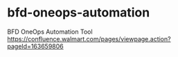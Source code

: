 # bfd-oneops-automation
BFD OneOps Automation Tool
https://confluence.walmart.com/pages/viewpage.action?pageId=163659806
